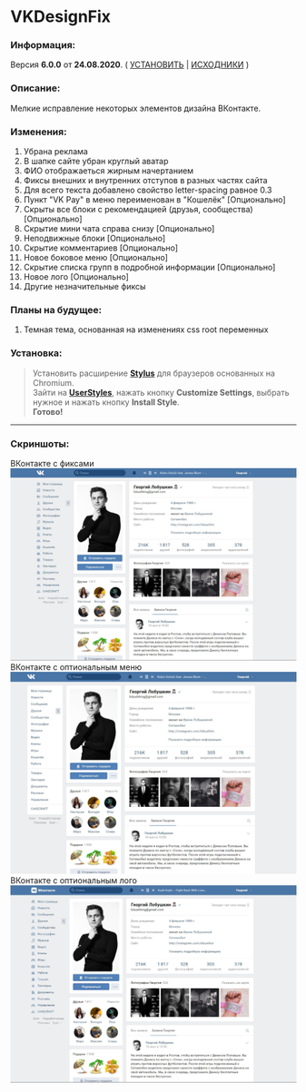 # VKDesignFix

### Информация:
Версия **6.0.0** от **24.08.2020**. ( [УСТАНОВИТЬ](https://userstyles.org/styles/176528/vk-design-fix "Ссылка на установку") | [ИСХОДНИКИ](https://github.com/scerka/vk-design-fix/archive/6.0.0.zip "Ссылка на скачивание") )  

### Описание:
Мелкие исправление некоторых элементов дизайна ВКонтакте.

### Изменения:
1. Убрана реклама
2. В шапке сайте убран круглый аватар
3. ФИО отображаеться жирным начертанием
4. Фиксы внешних и внутренних отступов в разных частях сайта
5. Для всего текста добавлено свойство letter-spacing равное 0.3
6. Пункт "VK Pay" в меню переименован в "Кошелёк" [Опционально]
7. Скрыты все блоки с рекомендацией (друзья, сообщества) [Опционально]
8. Скрытие мини чата справа снизу [Опционально]
9. Неподвижные блоки [Опционально]
10. Скрытие комментариев [Опционально]
11. Новое боковое меню [Опционально]
12. Скрытие списка групп в подробной информации [Опционально]
13. Новое лого [Опционально]
14. Другие незначительные фиксы

### Планы на будущее:
1. Темная тема, основанная на изменениях css root переменных

### Установка:
>Установить расширение **[Stylus](https://chrome.google.com/webstore/detail/stylus/clngdbkpkpeebahjckkjfobafhncgmne "Ссылка в хром стор")** для браузеров основанных на Chromium.  
>Зайти на **[UserStyles](https://userstyles.org/styles/176528/vk-design-fix "Ссылка")**, нажать кнопку **Customize Settings**, выбрать нужное и нажать кнопку **Install Style**.  
>**Готово!**  

***
### Скриншоты:
ВКонтакте с фиксами
![Img](/Screenshots/VK.jpg?raw=true "ВКонтакте с фиксами")
ВКонтакте с оптиональным меню
![Img](/Screenshots/VKNewMenu.jpg?raw=true "ВКонтакте с оптиональным меню")
ВКонтакте с оптиональным лого
![Img](/Screenshots/VKNewLogo.jpg?raw=true "ВКонтакте с оптиональным лого")